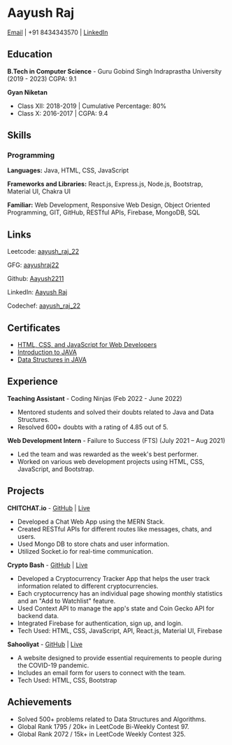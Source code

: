 # Aayush Raj

[Email](mailto:aayush22pat@gmail.com) | +91 8434343570 | [LinkedIn](https://www.linkedin.com/in/aayush-raj-3309581b5/)

## Education

**B.Tech in Computer Science** - Guru Gobind Singh Indraprastha University (2019 - 2023)
CGPA: 9.1

**Gyan Niketan**
- Class XII: 2018-2019 | Cumulative Percentage: 80%
- Class X: 2016-2017 | CGPA: 9.4

## Skills

### Programming

**Languages:** Java, HTML, CSS, JavaScript

**Frameworks and Libraries:** React.js, Express.js, Node.js, Bootstrap, Material UI, Chakra UI

**Familiar:** Web Development, Responsive Web Design, Object Oriented Programming, GIT, GitHub, RESTful APIs, Firebase, MongoDB, SQL

## Links

Leetcode: [aayush_raj_22](https://leetcode.com/aayush_raj_22/)

GFG: [aayushraj22](https://auth.geeksforgeeks.org/user/aayushraj22/practice/)

Github: [Aayush2211](https://github.com/Aayush2211)

LinkedIn: [Aayush Raj](https://www.linkedin.com/in/aayush-raj-3309581b5/)

Codechef: [aayush_raj_22](https://www.codechef.com/users/aayush_raj_22)

## Certificates

- [HTML, CSS, and JavaScript for Web Developers](https://coursera.org/share/31c6f0a83266d585e47179a6e61e3cdc)
- [Introduction to JAVA](https://ninjasfiles.s3.amazonaws.com/certificate1700408f1755da14566adb0e8f3d4e526de8a39.pdf)
- [Data Structures in JAVA](https://ninjasfiles.s3.amazonaws.com/certificate170040932349979c5ff2c92b68851f0f7c36fb3.pdf)

## Experience

**Teaching Assistant** - Coding Ninjas (Feb 2022 - June 2022)
- Mentored students and solved their doubts related to Java and Data Structures.
- Resolved 600+ doubts with a rating of 4.85 out of 5.

**Web Development Intern** - Failure to Success (FTS) (July 2021 – Aug 2021)
- Led the team and was rewarded as the week's best performer.
- Worked on various web development projects using HTML, CSS, JavaScript, and Bootstrap.

## Projects

**CHITCHAT.io** - [GitHub](https://github.com/Aayush2211/chat-app-chitchat.io) | [Live](https://chitchat-io.onrender.com)
- Developed a Chat Web App using the MERN Stack.
- Created RESTful APIs for different routes like messages, chats, and users.
- Used Mongo DB to store chats and user information.
- Utilized Socket.io for real-time communication.

**Crypto Bash** - [GitHub](https://github.com/Aayush2211/crypto-bash-hosting) | [Live](https://crypto-bash.netlify.app/)
- Developed a Cryptocurrency Tracker App that helps the user track information related to different cryptocurrencies.
- Each cryptocurrency has an individual page showing monthly statistics and an "Add to Watchlist" feature.
- Used Context API to manage the app's state and Coin Gecko API for backend data.
- Integrated Firebase for authentication, sign up, and login.
- Tech Used: HTML, CSS, JavaScript, API, React.js, Material UI, Firebase

**Sahooliyat** - [GitHub](https://github.com/Aayush2211/Sahooliyat-Web) | [Live](https://aayush2211.github.io/Sahooliyat-Web/)
- A website designed to provide essential requirements to people during the COVID-19 pandemic.
- Includes an email form for users to connect with the team.
- Tech Used: HTML, CSS, Bootstrap

## Achievements
- Solved 500+ problems related to Data Structures and Algorithms.
- Global Rank 1795 / 20k+ in LeetCode Bi-Weekly Contest 97.
- Global Rank 2072 / 15k+ in LeetCode Weekly Contest 325.
